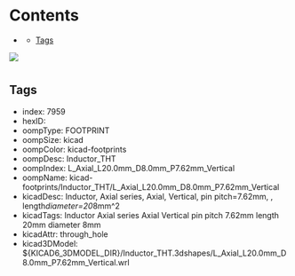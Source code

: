 



Contents
========

* [](#)
	* [Tags](#tags)
  
![][im]
# 

## Tags

- index: 7959
- hexID: 
- oompType: FOOTPRINT
- oompSize: kicad
- oompColor: kicad-footprints
- oompDesc: Inductor_THT
- oompIndex: L_Axial_L20.0mm_D8.0mm_P7.62mm_Vertical
- oompName: kicad-footprints/Inductor_THT/L_Axial_L20.0mm_D8.0mm_P7.62mm_Vertical
- kicadDesc: Inductor, Axial series, Axial, Vertical, pin pitch=7.62mm, , length*diameter=20*8mm^2
- kicadTags: Inductor Axial series Axial Vertical pin pitch 7.62mm  length 20mm diameter 8mm
- kicadAttr: through_hole
- kicad3DModel: ${KICAD6_3DMODEL_DIR}/Inductor_THT.3dshapes/L_Axial_L20.0mm_D8.0mm_P7.62mm_Vertical.wrl



[im]: image.png
